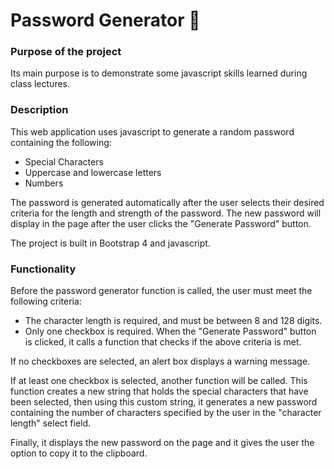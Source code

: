 # Password Generator :closed_lock_with_key:

### Purpose of the project

Its main purpose is to demonstrate some javascript skills learned during class lectures.

### Description

This web application uses javascript to generate a random password containing the following:

- Special Characters
- Uppercase and lowercase letters
- Numbers

The password is generated automatically after the user selects their desired criteria for the length and strength of the password. The new password will display in the page after the user clicks the "Generate Password" button.

The project is built in Bootstrap 4 and javascript.

### Functionality

Before the password generator function is called, the user must meet the following criteria:

- The character length is required, and must be between 8 and 128 digits.
- Only one checkbox is required.
When the "Generate Password" button is clicked, it calls a function that checks if the above criteria is met.

If no checkboxes are selected, an alert box displays a warning message.

If at least one checkbox is selected, another function will be called. This function creates a new string that holds the special characters that have been selected, then using this custom string, it generates a new password containing the number of characters specified by the user in the "character length" select field.

Finally, it displays the new password on the page and it gives the user the option to copy it to the clipboard.


